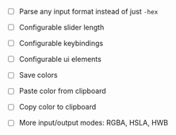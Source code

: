 - [ ] Parse any input format instead of just `-hex`

- [ ] Configurable slider length
- [ ] Configurable keybindings
- [ ] Configurable ui elements

- [ ] Save colors
- [ ] Paste color from clipboard
- [ ] Copy color to clipboard

- [ ] More input/output modes: RGBA, HSLA, HWB
